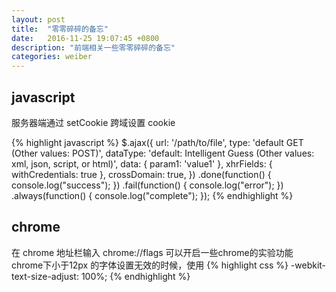 ```yaml
---
layout: post
title:  "零零碎碎的备忘"
date:   2016-11-25 19:07:45 +0800
description: "前端相关一些零零碎碎的备忘"
categories: weiber
---
```


## javascript
服务器端通过 setCookie 跨域设置 cookie

{% highlight javascript %}
$.ajax({
        url: '/path/to/file',
        type: 'default GET (Other values: POST)',
        dataType: 'default: Intelligent Guess (Other values: xml, json, script, or html)',
        data: {
            param1: 'value1'
        },
        xhrFields: {
            withCredentials: true
        },
        crossDomain: true,
    })
    .done(function() {
        console.log("success");
    })
    .fail(function() {
        console.log("error");
    })
    .always(function() {
        console.log("complete");
    });
{% endhighlight %}
  

## chrome 
在 chrome 地址栏输入 chrome://flags 可以开启一些chrome的实验功能
chrome下小于12px 的字体设置无效的时候，使用 
{% highlight css %}
-webkit-text-size-adjust: 100%;
{% endhighlight %}